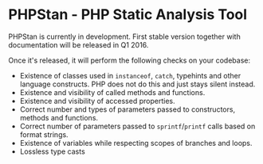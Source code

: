 # PHPStan - PHP Static Analysis Tool

PHPStan is currently in development. First stable version together with documentation will be released in Q1 2016.

Once it's released, it will perform the following checks on your codebase:

* Existence of classes used in `instanceof`, `catch`, typehints and other language constructs. PHP does not do this and just stays silent instead.
* Existence and visibility of called methods and functions.
* Existence and visibility of accessed properties.
* Correct number and types of parameters passed to constructors, methods and functions.
* Correct number of parameters passed to `sprintf`/`printf` calls based on format strings.
* Existence of variables while respecting scopes of branches and loops.
* Lossless type casts

